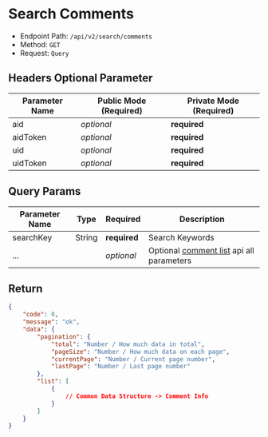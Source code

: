 # Search Comments

- Endpoint Path: `/api/v2/search/comments`
- Method: `GET`
- Request: `Query`

## Headers Optional Parameter

| Parameter Name | Public Mode (Required) | Private Mode (Required) |
| --- | --- | --- |
| aid | *optional* | **required** |
| aidToken | *optional* | **required** |
| uid | *optional* | **required** |
| uidToken | *optional* | **required** |

## Query Params

| Parameter Name | Type | Required | Description |
| --- | --- | --- | --- |
| searchKey | String | **required** | Search Keywords |
| ... |  | *optional* | Optional [comment list](../comment/list.md#query-params) api all parameters |

## Return

```json
{
    "code": 0,
    "message": "ok",
    "data": {
        "pagination": {
            "total": "Number / How much data in total",
            "pageSize": "Number / How much data on each page",
            "currentPage": "Number / Current page number",
            "lastPage": "Number / Last page number"
        },
        "list": [
            {
                // Common Data Structure -> Comment Info
            }
        ]
    }
}
```
